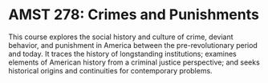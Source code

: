 # AMST 278: Crimes and Punishments

This course explores the social history and culture of crime, deviant behavior, and punishment in America between the pre-revolutionary period and today. It traces the history of longstanding institutions; examines elements of American history from a criminal justice perspective; and seeks historical origins and continuities for contemporary problems.